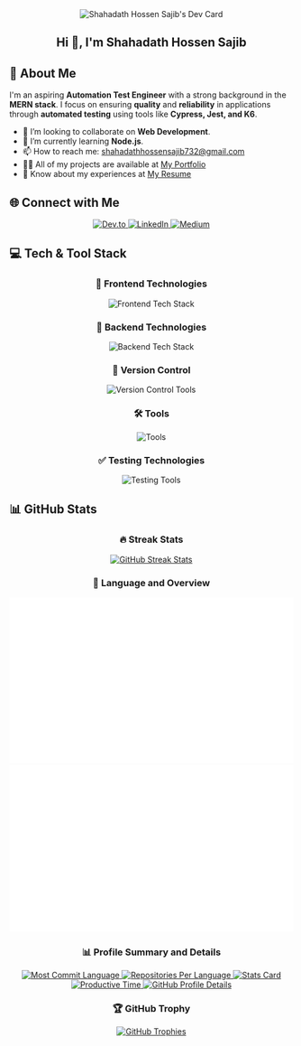 
  <div align="center"> 
    <img src="https://api.daily.dev/devcards/v2/6ZhjUdRchhuOpkZR8LgkG.png?type=wide&r=miv" width="652" alt="Shahadath Hossen Sajib's Dev Card" />
  </div>

  <h2 align="center">Hi 👋, I'm Shahadath Hossen Sajib</h2>

  <h2>💫 About Me</h2>
  <p>I'm an aspiring <strong>Automation Test Engineer</strong> with a strong background in the <strong>MERN stack</strong>. I focus on ensuring <strong>quality</strong> and <strong>reliability</strong> in applications through <strong>automated testing</strong> using tools like <strong>Cypress, Jest, and K6</strong>.</p>
  <ul>
    <li>👯 I’m looking to collaborate on <strong>Web Development</strong>.</li>
    <li>🌱 I’m currently learning <strong>Node.js</strong>.</li>
    <li>📫 How to reach me: <a href="mailto:shahadathhossensajib732@gmail.com">shahadathhossensajib732@gmail.com</a></li>
    <li>👨‍💻 All of my projects are available at <a href="https://shahadathhs.vercel.app">My Portfolio</a></li>
    <li>📄 Know about my experiences at <a href="https://docs.google.com/document/d/1F4lDxGKNkrY5k2UB7CEjSSNqoK06COyGfz5KDlSH0kY/edit?usp=sharing">My Resume</a></li>
  </ul>

  <h2>🌐 Connect with Me</h2>
  <p align="center">
    <a href="https://dev.to/shahadathhs" target="_blank">
      <img src="https://skillicons.dev/icons?i=devto&theme=dark" alt="Dev.to" />
    </a>
    <a href="https://linkedin.com/in/shahadathhs" target="_blank">
      <img src="https://skillicons.dev/icons?i=linkedin&theme=dark" alt="LinkedIn" />
    </a>
    <a href="https://medium.com/@shahadathhs" target="_blank">
      <img src="https://raw.githubusercontent.com/rahuldkjain/github-profile-readme-generator/master/src/images/icons/Social/medium.svg" alt="Medium" height="47" width="50" />
    </a>
  </p>

<h2>💻 Tech & Tool Stack</h2>

<!-- Section 1: Frontend Technologies -->
<div align="center">
  <h3>🎨 Frontend Technologies</h3>
  <p>
    <img src="https://skillicons.dev/icons?i=js,ts,react,nextjs,remix,tailwind&theme=dark" alt="Frontend Tech Stack" />
  </p>
</div>

<!-- Section 2: Backend Technologies -->
<div align="center">
  <h3>🔧 Backend Technologies</h3>
  <p>
    <img src="https://skillicons.dev/icons?i=nodejs,express,mongodb&theme=dark" alt="Backend Tech Stack" />
  </p>
</div>

<!-- Section 3: Version Control -->
<div align="center">
  <h3>🔄 Version Control</h3>
  <p>
    <img src="https://skillicons.dev/icons?i=git,github,gitlab&theme=dark" alt="Version Control Tools" />
  </p>
</div>

<!-- Section 4: Tools -->
<div align="center">
  <h3>🛠️ Tools</h3>
  <p>
    <img src="https://skillicons.dev/icons?i=vscode,webstorm,postman,vercel,notion&theme=dark" alt="Tools" />
  </p>
</div>

<!-- Section 5: Testing Technologies -->
<div align="center">
  <h3>✅ Testing Technologies</h3>
  <p>
    <img src="https://skillicons.dev/icons?i=jest,vitest,cypress&theme=dark" alt="Testing Tools" />
  </p>
</div>


<h2>📊 GitHub Stats</h2>

<!-- Section 1: Streak Stats -->
<div align="center">
  <h3>🔥 Streak Stats</h3>
  <a href="https://github.com/shahadathhs">
    <img src="https://github-readme-streak-stats.herokuapp.com?user=shahadathhs&theme=dark" alt="GitHub Streak Stats" />
  </a>
</div>

<!-- Section 2: Language and Overview Stats -->
<div align="center">
  <h3>📜 Language and Overview</h3>
  <a align="center" href="https://github.com/shahadathhs/github-stats">
    <img src="https://github.com/shahadathhs/github-stats/blob/master/generated/overview.svg#gh-dark-mode-only" alt="GitHub Overview Stats" />
    <img src="https://github.com/shahadathhs/github-stats/blob/master/generated/languages.svg#gh-dark-mode-only" alt="GitHub Languages Stats" />
  </a>
</div>

<!-- Section 3: Profile Summary and Details -->
<div align="center">
  <h3>📊 Profile Summary and Details</h3>
  <a href="https://github.com/shahadathhs">
    <img src="http://github-profile-summary-cards.vercel.app/api/cards/most-commit-language?username=shahadathhs&theme=dark" alt="Most Commit Language" />
    <img src="http://github-profile-summary-cards.vercel.app/api/cards/repos-per-language?username=shahadathhs&theme=dark" alt="Repositories Per Language" /> 
    <img src="http://github-profile-summary-cards.vercel.app/api/cards/stats?username=shahadathhs&theme=dark" alt="Stats Card" />
    <img src="http://github-profile-summary-cards.vercel.app/api/cards/productive-time?username=shahadathhs&theme=dark&utcOffset=8" alt="Productive Time" />
    <img src="https://github-profile-summary-cards.vercel.app/api/cards/profile-details?username=shahadathhs&theme=dark" alt="GitHub Profile Details" />
  </a>
</div>

<!-- Section 4: Github Trophy -->
<div align="center">
  <h3>🏆 GitHub Trophy</h3>
  <a href="https://github.com/ryo-ma/github-profile-trophy">
    <img src="https://github-profile-trophy.vercel.app/?username=shahadathhs" alt="GitHub Trophies" />
  </a>
</div>
